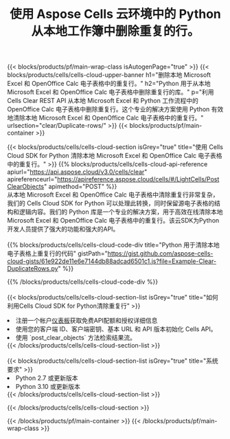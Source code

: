 ﻿---
title: 使用 Aspose Cells 云环境中的 Python 从本地工作簿中删除重复的行。
description: 用于使用 Python 清除 Microsoft Excel 和 OpenOffice Calc 中的重复行的云 API 和 SDK。使用 Python 的 Cells 云 SDK 清除本地电子表格中的重复行。
---
{{< blocks/products/pf/main-wrap-class isAutogenPage="true" >}}
{{< blocks/products/cells/cells-cloud-upper-banner h1="删除本地 Microsoft Excel 和 OpenOffice Calc 电子表格中的重复行。" h2="Python 用于从本地 Microsoft Excel 和 OpenOffice Calc 电子表格中删除重复行的库。" p="利用 Cells Clear REST API 从本地 Microsoft Excel 和 Python 工作流程中的 OpenOffice Calc 电子表格中删除重复行。这个专业的解决方案使用 Python 有效地清除本地 Microsoft Excel 和 OpenOffice Calc 电子表格中的重复行。" urlsection="clear/Duplicate-rows/" >}}
{{< blocks/products/pf/main-container >}}

{{< blocks/products/cells/cells-cloud-section isGrey="true" title="使用 Cells Cloud SDK for Python 清除本地 Microsoft Excel 和 OpenOffice Calc 电子表格中的重复行。" >}}
{{% blocks/products/cells/cells-cloud-api-reference apiurl="https://api.aspose.cloud/v3.0/cells/clear" apireferenceurl="https://apireference.aspose.cloud/cells/#/LightCells/PostClearObjects" apimethod="POST" %}}
<br/>
从本地 Microsoft Excel 和 OpenOffice Calc 电子表格中清除重复行非常复杂，我们的 Cells Cloud SDK for Python 可以处理此转换，同时保留源电子表格的结构和逻辑内容。我们的 Python 库是一个专业的解决方案，用于高效在线清除本地 Microsoft Excel 和 OpenOffice Calc 电子表格中的重复行。该云SDK为Python开发人员提供了强大的功能和强大的API。
<br/>
<br/>
{{% blocks/products/cells/cells-cloud-code-div title="Python 用于清除本地电子表格上重复行的代码" gistPath="https://gist.github.com/aspose-cells-cloud-gists/61e922de11e6e7144db88adcad6501c1.js?file=Example-Clear-DuplicateRows.py" %}}
  
{{% /blocks/products/cells/cells-cloud-code-div %}}
<br/>
<br/>
{{< blocks/products/cells/cells-cloud-section-list isGrey="true" title="如何利用Cells Cloud SDK for Python清除重复行" >}}
<li>注册一个帐户<a href="https://dashboard.aspose.cloud/">仪表板</a>获取免费API配额和授权详细信息</li>
<li>使用您的客户端 ID、客户端密钥、基本 URL 和 API 版本初始化 Cells API。</li>
<li>使用 `post_clear_objects` 方法检索结果流。</li>
{{< /blocks/products/cells/cells-cloud-section-list >}}
<br/>
<br/>
{{< blocks/products/cells/cells-cloud-section-list isGrey="true" title="系统要求" >}}
<li>Python 2.7 或更新版本</li>
<li>Python 3.10 或更新版本</li>
{{< /blocks/products/cells/cells-cloud-section-list >}}

{{< /blocks/products/cells/cells-cloud-section >}}

{{< /blocks/products/pf/main-container >}}
{{< /blocks/products/pf/main-wrap-class >}}
